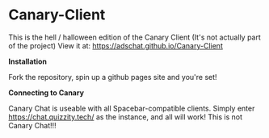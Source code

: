 # Canary-Client

This is the hell / halloween edition of the Canary Client (It's not actually part of the project)
View it at: https://adschat.github.io/Canary-Client

**Installation**

Fork the repository, spin up a github pages site and you're set!

**Connecting to Canary**

Canary Chat is useable with all Spacebar-compatible clients. Simply enter https://chat.quizzity.tech/ as the instance, and all will work!
This is not Canary Chat!!!
  